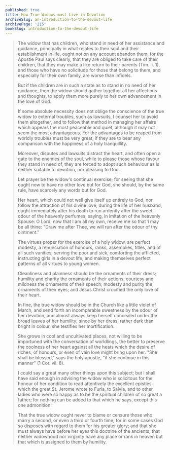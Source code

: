```yaml
---
published: true
title: How True Widows must Live in Devotion
archiveSlug: an-introduction-to-the-devout-life
archivePage: '215'
bookSlug: introduction-to-the-devout-life
---
```


> The widow that has children, who stand in need of her assistance and guidance, principally in what relates to their soul and their establishment in life, ought not on any account abandon them; for the Apostle Paul says clearly, that they are obliged to take care of their children, that they may make a like return to their parents (Tim. ii. 1), and those who have no solicitude for those that belong to them, and especially for their own family, are worse than infidels.
>
> But if the children are in such a state as to stand in no need of her guidance, then the widow should gather together all her affections and thoughts, to apply them more purely to her own advancement in the love of God.
>
> If some absolute necessity does not oblige the conscience of the true widow to external troubles, such as lawsuits, I counsel her to avoid them altogether, and to follow that method in managing her affairs which appears the most peaceable and quiet, although it may not seem the most advantageous. ​For the advantages to be reaped from worldly troubles must be very great, if they are to bear any comparison with the happiness of a holy tranquillity.
>
> Moreover, disputes and lawsuits distract the heart, and often open a gate to the enemies of the soul, while to please those whose favour they stand in need of, they are forced to adopt such behaviour as is neither suitable to devotion, nor pleasing to God.
>
> Let prayer be the widow's continual exercise; for seeing that she ought now to have no other love but for God, she should, by the same rule, have scarcely any words but for God.
>
> Her heart, which could not well give itself up entirely to God, nor follow the attraction of his divine love, during the life of her husband, ought immediately after his death to run ardently after the sweet odour of the heavenly perfumes, saying, in imitation of the heavenly Spouse: O Lord, now that I am all my own, receive me so that 1 may be all thine: "Draw me after Thee, we will run after the odour of thy ointment."
>
> The virtues proper for the exercise of a holy widow, are perfect modesty, a renunciation of honours, ranks, assemblies, titles, and of all such vanities; serving the poor and sick, comforting the afflicted, instructing girls in a devout life, and making themselves perfect patterns of all virtues to young women.
>
> Cleanliness and plainness should be the ornaments of their dress; humility and charity the ornaments of their actions; courtesy and mildness the ornaments of their speech; modesty and purity the ornaments of their eyes; and Jesus Christ crucified the only love of their heart.
>
> In fine, the true widow should be in the Church like a little violet of March, and send forth an incomparable sweetness by the odour of her devotion, and almost always keep herself concealed under the broad leaves of her humility; since by her dress, rather dark than bright in colour, she testifies her mortification.
>
> She grows in cool and uncultivated places, not willing to be importuned with the conversation of worldlings, the better to preserve the coolness of her heart against all the heats which the desire of riches, of honours, or even of vain love might bring upon her. "She shall be blessed," says the holy apostle, "if she continue in this manner" (1 Cor. vii. 8).
>
> I could say a great many other things upon this subject; but I shall have said enough in advising the widow who is solicitous for the honour of her condition to read attentively the excellent epistles which the great St. Jerome wrote to Furia, to Salvia, and to other ladies who were so happy as to be the spiritual children of so great a father; for nothing can be added to that which he says, except this one admonition:
>
> That the true widow ought never to blame or censure those who marry a second, or even a third or fourth time; for in some cases God so disposes with regard to them for his greater glory; and that she must always have before her eyes this doctrine of the ancients, that neither widowhood nor virginity have any place or rank in heaven but that which is assigned to them by humility.
